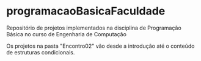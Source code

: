 # programacaoBasicaFaculdade
Repositório de projetos implementados na disciplina de Programação Básica no curso de Engenharia de Computação

Os projetos na pasta "Encontro02" vão desde a introdução até o conteúdo de estruturas condicionais.
